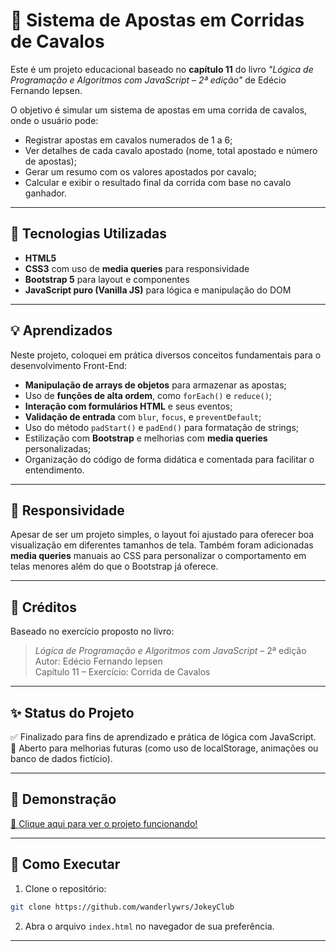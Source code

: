 
# 🏇 Sistema de Apostas em Corridas de Cavalos

Este é um projeto educacional baseado no **capítulo 11** do livro _"Lógica de Programação e Algoritmos com JavaScript – 2ª edição"_ de Edécio Fernando Iepsen.

O objetivo é simular um sistema de apostas em uma corrida de cavalos, onde o usuário pode:
- Registrar apostas em cavalos numerados de 1 a 6;
- Ver detalhes de cada cavalo apostado (nome, total apostado e número de apostas);
- Gerar um resumo com os valores apostados por cavalo;
- Calcular e exibir o resultado final da corrida com base no cavalo ganhador.

---

## 🚀 Tecnologias Utilizadas

- **HTML5**
- **CSS3** com uso de **media queries** para responsividade
- **Bootstrap 5** para layout e componentes
- **JavaScript puro (Vanilla JS)** para lógica e manipulação do DOM

---

## 💡 Aprendizados

Neste projeto, coloquei em prática diversos conceitos fundamentais para o desenvolvimento Front-End:

- **Manipulação de arrays de objetos** para armazenar as apostas;
- Uso de **funções de alta ordem**, como `forEach()` e `reduce()`;
- **Interação com formulários HTML** e seus eventos;
- **Validação de entrada** com `blur`, `focus`, e `preventDefault`;
- Uso do método `padStart()` e `padEnd()` para formatação de strings;
- Estilização com **Bootstrap** e melhorias com **media queries** personalizadas;
- Organização do código de forma didática e comentada para facilitar o entendimento.

---

## 📱 Responsividade

Apesar de ser um projeto simples, o layout foi ajustado para oferecer boa visualização em diferentes tamanhos de tela. Também foram adicionadas **media queries** manuais ao CSS para personalizar o comportamento em telas menores além do que o Bootstrap já oferece.

---

## 📘 Créditos

Baseado no exercício proposto no livro:

> _Lógica de Programação e Algoritmos com JavaScript_ – 2ª edição  
> Autor: Edécio Fernando Iepsen  
> Capítulo 11 – Exercício: Corrida de Cavalos

---

## ✨ Status do Projeto

✅ Finalizado para fins de aprendizado e prática de lógica com JavaScript.  
🚧 Aberto para melhorias futuras (como uso de localStorage, animações ou banco de dados fictício).

---

## 🔗 Demonstração

[🔎 Clique aqui para ver o projeto funcionando!](https://wanderlywrs.github.io/JokeyClub/)

---

## 📂 Como Executar

1. Clone o repositório:
```bash
git clone https://github.com/wanderlywrs/JokeyClub
```

2. Abra o arquivo `index.html` no navegador de sua preferência.

---

